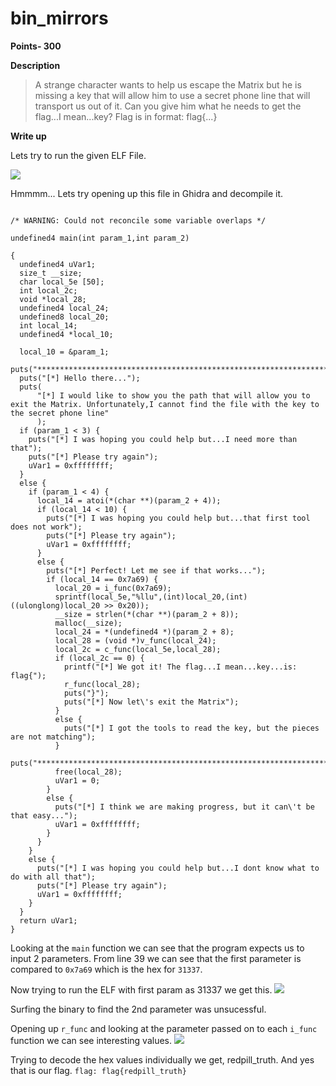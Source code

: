 # bin_mirrors

**Points- 300**

**Description**
> A strange character wants to help us escape the Matrix but he is missing a key that will allow him to use a secret phone line that will transport us out of it. Can you give him what he needs to get the flag...I mean...key?
Flag is in format: flag{...}

**Write up**

Lets try to run the given ELF File.

![](https://i.imgur.com/ttwpL9b.png)

Hmmmm... Lets try opening up this file in Ghidra and decompile it.

```

/* WARNING: Could not reconcile some variable overlaps */

undefined4 main(int param_1,int param_2)

{
  undefined4 uVar1;
  size_t __size;
  char local_5e [50];
  int local_2c;
  void *local_28;
  undefined4 local_24;
  undefined8 local_20;
  int local_14;
  undefined4 *local_10;
  
  local_10 = &param_1;
  puts("*******************************************************************************");
  puts("[*] Hello there...");
  puts(
      "[*] I would like to show you the path that will allow you to exit the Matrix. Unfortunately,I cannot find the file with the key to the secret phone line"
      );
  if (param_1 < 3) {
    puts("[*] I was hoping you could help but...I need more than that");
    puts("[*] Please try again");
    uVar1 = 0xffffffff;
  }
  else {
    if (param_1 < 4) {
      local_14 = atoi(*(char **)(param_2 + 4));
      if (local_14 < 10) {
        puts("[*] I was hoping you could help but...that first tool does not work");
        puts("[*] Please try again");
        uVar1 = 0xffffffff;
      }
      else {
        puts("[*] Perfect! Let me see if that works...");
        if (local_14 == 0x7a69) {
          local_20 = i_func(0x7a69);
          sprintf(local_5e,"%llu",(int)local_20,(int)((ulonglong)local_20 >> 0x20));
          __size = strlen(*(char **)(param_2 + 8));
          malloc(__size);
          local_24 = *(undefined4 *)(param_2 + 8);
          local_28 = (void *)v_func(local_24);
          local_2c = c_func(local_5e,local_28);
          if (local_2c == 0) {
            printf("[*] We got it! The flag...I mean...key...is: flag{");
            r_func(local_28);
            puts("}");
            puts("[*] Now let\'s exit the Matrix");
          }
          else {
            puts("[*] I got the tools to read the key, but the pieces are not matching");
          }
          puts("*******************************************************************************");
          free(local_28);
          uVar1 = 0;
        }
        else {
          puts("[*] I think we are making progress, but it can\'t be that easy...");
          uVar1 = 0xffffffff;
        }
      }
    }
    else {
      puts("[*] I was hoping you could help but...I dont know what to do with all that");
      puts("[*] Please try again");
      uVar1 = 0xffffffff;
    }
  }
  return uVar1;
}
```
Looking at the `main` function we can see that the program expects us to input 2 parameters. 
From line 39 we can see that the first parameter is compared to `0x7a69` which is the hex for `31337`.

Now trying to run the ELF with first param as 31337 we get this.
![](https://i.imgur.com/bcZ9LP4.png)

Surfing the binary to find the 2nd parameter was unsucessful.

 Opening up `r_func` and looking at the parameter passed on to each `i_func` function we can see interesting values.
 ![](https://i.imgur.com/iirJkei.png)
 
 Trying to decode the hex values individually we get, redpill_truth.
 And yes that is our flag.
 `flag: flag{redpill_truth}`
 

